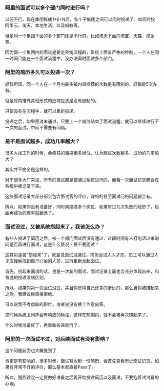 ### 阿里的面试可以多个部门同时进行吗？
以前不行，现在集团拆成1+6+N后，各个子集团之间可以同时投递了。如同时投阿里云、淘天、本地生活、以及蚂蚁等。



但是同一个集团下面的多个部门还是不行的，比如淘天下面的淘宝、天猫、咸鱼等。



因为同一个集团内的面试是要走系统流程的，系统上面有严格的控制，一个人在同一时间只能在一个面试流程中，没办法同时面试多个部门。



### 阿里的简历多久可以投递一次？


据我所知，同一个人在一个月内最多被内部推荐的次数是有限制的，好像是5次左右。

但是除内推外其他形式的应聘应该是没有限制的。

只要没有在流程中，就可以重新投递。

投递之后，如果面试未通过，只要上一个岗位结束了面试流程，就可以继续进行下一次的面试。中间不需要有间隔。

### 
### 是不是面试越多，成功几率越大？
很多人找工作的时候，会疯狂的海投很多岗位，认为面试次数越多，成功的几率越大？

其实并不完全是这样的。

对于很多大厂来说，所有的面试都是要通过系统进行的，而每一次面试记录都会在系统中被记录下来。

这些面试记录大部分都会包含面试官的评价，详细的甚至面试问的问题都会有。

所以，如果你没有准备好，同时间投递多个岗位，如果有过几次失败的经历了，后面再成功的概率就极低了。



### 面试没过，又被系统捞起来了，我该怎么办？
有些人投递了简历之后，被一个部门面试后没有通过，过段时间有人打电话过来询问是否再进行面试，这是什么情况？要不要面试？

这其实是被"捞起来"了，就是说面试没通过，简历会进入人才库，员工可以通过人才库搜索找到自己心怡的人员，进行重新发起面试。

首先，捞起来面试的话，也是一次新的面试，面试记录上面也会充分体现出来，和普通的投递没啥区别。

所以，如果你第一次面试没过，并且你觉得自己还差的挺远的，那么当你被捞起来之后，我建议你直接拒绝。

可以说暂不考虑新的职位，或者说没有换工作意向等。

这时候系统上同样会有响应的标注，这样在短期内，就不会被再次捞起来了。

什么时候准备好了，再重新投递就行了。



### 阿里的一次面试不过，对后续面试有没有影响？
这个问题前面也大概提到了

肯定是有影响的，很多时候，面试官收到一份简历，会首先查看历史面试记录，如果有非常不好的评价，那么基本就直接Pass了。

所以，强烈建议一定要做好准备之后再开始投递简历以及面试，不要抱着试试看的心理。

### 
